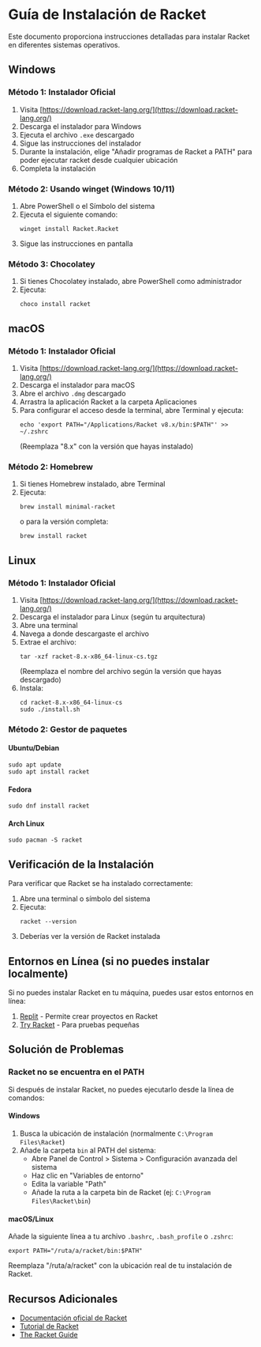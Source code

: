 # Guía de Instalación de Racket

Este documento proporciona instrucciones detalladas para instalar Racket en diferentes sistemas operativos.

## Windows

### Método 1: Instalador Oficial

1. Visita [https://download.racket-lang.org/](https://download.racket-lang.org/)
2. Descarga el instalador para Windows
3. Ejecuta el archivo `.exe` descargado
4. Sigue las instrucciones del instalador
5. Durante la instalación, elige "Añadir programas de Racket a PATH" para poder ejecutar racket desde cualquier ubicación
6. Completa la instalación

### Método 2: Usando winget (Windows 10/11)

1. Abre PowerShell o el Símbolo del sistema
2. Ejecuta el siguiente comando:
   ```
   winget install Racket.Racket
   ```
3. Sigue las instrucciones en pantalla

### Método 3: Chocolatey

1. Si tienes Chocolatey instalado, abre PowerShell como administrador
2. Ejecuta:
   ```
   choco install racket
   ```

## macOS

### Método 1: Instalador Oficial

1. Visita [https://download.racket-lang.org/](https://download.racket-lang.org/)
2. Descarga el instalador para macOS
3. Abre el archivo `.dmg` descargado
4. Arrastra la aplicación Racket a la carpeta Aplicaciones
5. Para configurar el acceso desde la terminal, abre Terminal y ejecuta:
   ```
   echo 'export PATH="/Applications/Racket v8.x/bin:$PATH"' >> ~/.zshrc
   ```
   (Reemplaza "8.x" con la versión que hayas instalado)

### Método 2: Homebrew

1. Si tienes Homebrew instalado, abre Terminal
2. Ejecuta:
   ```
   brew install minimal-racket
   ```
   o para la versión completa:
   ```
   brew install racket
   ```

## Linux

### Método 1: Instalador Oficial

1. Visita [https://download.racket-lang.org/](https://download.racket-lang.org/)
2. Descarga el instalador para Linux (según tu arquitectura)
3. Abre una terminal
4. Navega a donde descargaste el archivo
5. Extrae el archivo:
   ```
   tar -xzf racket-8.x-x86_64-linux-cs.tgz
   ```
   (Reemplaza el nombre del archivo según la versión que hayas descargado)
6. Instala:
   ```
   cd racket-8.x-x86_64-linux-cs
   sudo ./install.sh
   ```

### Método 2: Gestor de paquetes

#### Ubuntu/Debian
```
sudo apt update
sudo apt install racket
```

#### Fedora
```
sudo dnf install racket
```

#### Arch Linux
```
sudo pacman -S racket
```

## Verificación de la Instalación

Para verificar que Racket se ha instalado correctamente:

1. Abre una terminal o símbolo del sistema
2. Ejecuta:
   ```
   racket --version
   ```
3. Deberías ver la versión de Racket instalada

## Entornos en Línea (si no puedes instalar localmente)

Si no puedes instalar Racket en tu máquina, puedes usar estos entornos en línea:

1. [Replit](https://replit.com/) - Permite crear proyectos en Racket
2. [Try Racket](https://try-racket.defn.io/) - Para pruebas pequeñas

## Solución de Problemas

### Racket no se encuentra en el PATH

Si después de instalar Racket, no puedes ejecutarlo desde la línea de comandos:

#### Windows
1. Busca la ubicación de instalación (normalmente `C:\Program Files\Racket`)
2. Añade la carpeta `bin` al PATH del sistema:
   - Abre Panel de Control > Sistema > Configuración avanzada del sistema
   - Haz clic en "Variables de entorno"
   - Edita la variable "Path"
   - Añade la ruta a la carpeta bin de Racket (ej: `C:\Program Files\Racket\bin`)

#### macOS/Linux
Añade la siguiente línea a tu archivo `.bashrc`, `.bash_profile` o `.zshrc`:
```
export PATH="/ruta/a/racket/bin:$PATH"
```
Reemplaza "/ruta/a/racket" con la ubicación real de tu instalación de Racket.

## Recursos Adicionales

- [Documentación oficial de Racket](https://docs.racket-lang.org/)
- [Tutorial de Racket](https://docs.racket-lang.org/quick/)
- [The Racket Guide](https://docs.racket-lang.org/guide/) 